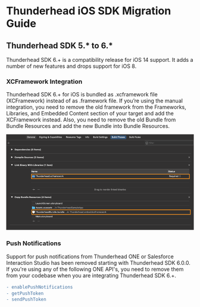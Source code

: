# Thunderhead iOS SDK Migration Guide

## Thunderhead SDK 5.* to 6.*

Thunderhead SDK 6.+ is a compatibility release for iOS 14 support. It adds a number of new features and drops support for iOS 8. 

### XCFramework Integration

Thunderhead SDK 6.+ for iOS is bundled as .xcframework file (XCFramework) instead of as .framework file. If you’re using the manual integration, you need to remove the old framework from the Frameworks, Libraries, and Embedded Content section of your target and add the XCFramework instead. Also, you need to remove the old Bundle from Bundle Resources and add the new Bundle into Bundle Resources.

![Thunderhead Other Linker Flag](images/6.0.0/ThunderheadXCFrameworkIntegration.png)


### Push Notifications

Support for push notifications from Thunderhead ONE or Salesforce Interaction Studio has been removed starting with Thunderhead SDK 6.0.0. If you're using any of the following ONE API's, you need to remove them from your codebase when you are integrating Thunderhead SDK 6.+.

```diff
- enablePushNotifications
- getPushToken
- sendPushToken

```
